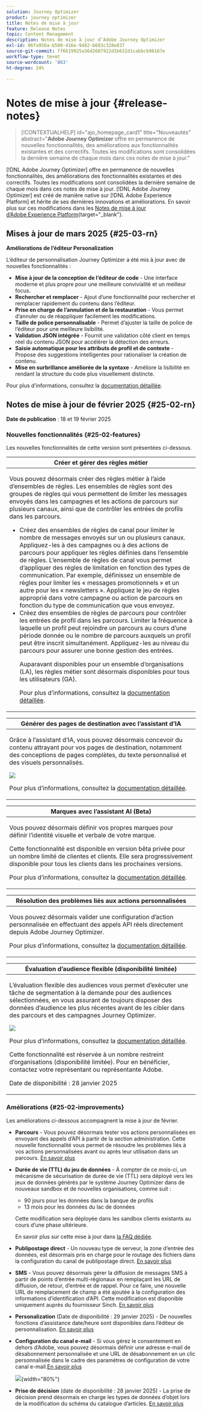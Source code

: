 ```yaml
---
solution: Journey Optimizer
product: journey optimizer
title: Notes de mise à jour
feature: Release Notes
topic: Content Management
description: Notes de mise à jour d’Adobe Journey Optimizer
exl-id: 06fa956a-b500-416e-9d42-b683c328e837
source-git-commit: ff6619925a36d2687922d1b631d1cabbcb98167e
workflow-type: tm+mt
source-wordcount: '863'
ht-degree: 24%

---
```


# Notes de mise à jour {#release-notes}

>[!CONTEXTUALHELP]
>id="ajo_homepage_card1"
>title="Nouveautés"
>abstract="**Adobe Journey Optimizer** offre en permanence de nouvelles fonctionnalités, des améliorations aux fonctionnalités existantes et des correctifs. Toutes les modifications sont consolidées la dernière semaine de chaque mois dans ces notes de mise à jour."

[!DNL Adobe Journey Optimizer] offre en permanence de nouvelles fonctionnalités, des améliorations des fonctionnalités existantes et des correctifs. Toutes les modifications sont consolidées la dernière semaine de chaque mois dans ces notes de mise à jour. [!DNL Adobe Journey Optimizer] est créé de manière native sur [!DNL Adobe Experience Platform] et hérite de ses dernières innovations et améliorations. En savoir plus sur ces modifications dans les [Notes de mise à jour d’Adobe Experience Platform](https://experienceleague.adobe.com/docs/experience-platform/release-notes/latest.html?lang=fr){target="_blank"}.

## Mises à jour de mars 2025 {#25-03-rn}

**Améliorations de l’éditeur Personalization**

L’éditeur de personnalisation Journey Optimizer a été mis à jour avec de nouvelles fonctionnalités :
* **Mise à jour de la conception de l’éditeur de code** - Une interface moderne et plus propre pour une meilleure convivialité et un meilleur focus.
* **Rechercher et remplacer** - Ajout d’une fonctionnalité pour rechercher et remplacer rapidement du contenu dans l’éditeur.
* **Prise en charge de l’annulation et de la restauration** - Vous permet d’annuler ou de réappliquer facilement les modifications.
* **Taille de police personnalisable** - Permet d’ajuster la taille de police de l’éditeur pour une meilleure lisibilité.
* **Validation JSON intégrée** - Fournit une validation côté client en temps réel du contenu JSON pour accélérer la détection des erreurs.
* **Saisie automatique pour les attributs de profil et de contexte** - Propose des suggestions intelligentes pour rationaliser la création de contenu.
* **Mise en surbrillance améliorée de la syntaxe** - Améliore la lisibilité en rendant la structure du code plus visuellement distincte.

Pour plus d’informations, consultez la [documentation détaillée](../personalization/personalization-build-expressions.md).

## Notes de mise à jour de février 2025 {#25-02-rn}

<!--
**Early release notes below are subject to change without prior notice until the release availability date**. Links, screens and updated documentation are published at the release date.-->

**Date de publication** : 18 et 19 février 2025


### Nouvelles fonctionnalités {#25-02-features}

Les nouvelles fonctionnalités de cette version sont présentées ci-dessous.

<table>
<thead>
<tr>
<th><strong>Créer et gérer des règles métier</strong><br/></th>
</tr>
</thead>
<tbody>
<tr>
<td>
<p>Vous pouvez désormais créer des règles métier à l’aide d’ensembles de règles. Les ensembles de règles sont des groupes de règles qui vous permettent de limiter les messages envoyés dans les campagnes et les actions de parcours sur plusieurs canaux, ainsi que de contrôler les entrées de profils dans les parcours.<p>
<p><ul><li>Créez des ensembles de règles de canal pour limiter le nombre de messages envoyés sur un ou plusieurs canaux. Appliquez-les à des campagnes ou à des actions de parcours pour appliquer les règles définies dans l’ensemble de règles. L’ensemble de règles de canal vous permet d’appliquer des règles de limitation en fonction des types de communication. Par exemple, définissez un ensemble de règles pour limiter les « messages promotionnels » et un autre pour les « newsletters ». Appliquez le jeu de règles approprié dans votre campagne ou action de parcours en fonction du type de communication que vous envoyez.</li>
<li> Créez des ensembles de règles de parcours pour contrôler les entrées de profil dans les parcours. Limiter la fréquence à laquelle un profil peut rejoindre un parcours au cours d’une période donnée ou le nombre de parcours auxquels un profil peut être inscrit simultanément. Appliquez-les au niveau du parcours pour assurer une bonne gestion des entrées.</li></p>
<p>Auparavant disponibles pour un ensemble d’organisations (LA), les règles métier sont désormais disponibles pour tous les utilisateurs (GA).</p>
<p>Pour plus d’informations, consultez la <a href="../configuration/rule-sets.md">documentation détaillée</a>.</p>
</td>
</tr>
</tbody>
</table>

<table>
<thead>
<tr>
<th><strong>Générer des pages de destination avec l’assistant d’IA</strong><br/></th>
</tr>
</thead>
<tbody>
<tr>
<td>
<p>Grâce à l’assistant d’IA, vous pouvez désormais concevoir du contenu attrayant pour vos pages de destination, notamment des conceptions de pages complètes, du texte personnalisé et des visuels personnalisés.</p>
<img src="assets/do-not-localize/ai-lp.gif">
<p>Pour plus d’informations, consultez la <a href="../content-management/generative-lp.md">documentation détaillée</a>.</p>
</td>
</tr>
</tbody>
</table>


<table>
<thead>
<tr>
<th><strong>Marques avec l’assistant AI (Beta)</strong><br/></th>
</tr>
</thead>
<tbody>
<tr>
<td>
<p>Vous pouvez désormais définir vos propres marques pour définir l’identité visuelle et verbale de votre marque. </p>
<p>Cette fonctionnalité est disponible en version bêta privée pour un nombre limité de clientes et clients. Elle sera progressivement disponible pour tous les clients dans les prochaines versions.</p>
<p>Pour plus d’informations, consultez la <a href="../content-management/brands.md">documentation détaillée</a>.</p>
</td>
</tr>
</tbody>
</table>

<table>
<thead>
<tr>
<th><strong>Résolution des problèmes liés aux actions personnalisées</strong><br/></th>
</tr>
</thead>
<tbody>
<tr>
<td>
<p>Vous pouvez désormais valider une configuration d’action personnalisée en effectuant des appels API réels directement depuis Adobe Journey Optimizer. </p>
<p>Pour plus d’informations, consultez la <a href="../action/troubleshoot-custom-action.md">documentation détaillée</a>.</p>
<!--p> This capability is only available for a set of organizations (Limited Availability). To gain access, contact your Adobe representative.</p-->
</td>
</tr>
</tbody>
</table>

<table>
<thead>
<tr>
<th><strong>Évaluation d’audience flexible (disponibilité limitée)</strong><br/></th>
</tr>
</thead>
<tbody>
<tr>
<td>
<p>L’évaluation flexible des audiences vous permet d’exécuter une tâche de segmentation à la demande pour des audiences sélectionnées, en vous assurant de toujours disposer des données d’audience les plus récentes avant de les cibler dans des parcours et des campagnes Journey Optimizer.</p>
<img src="assets/do-not-localize/flexible-audience.gif">
<p>Pour plus d’informations, consultez la <a href="../audience/creating-a-segment-definition.md#flexible">documentation détaillée</a>.</p>
<p>Cette fonctionnalité est réservée à un nombre restreint d’organisations (disponibilité limitée). Pour en bénéficier, contactez votre représentant ou représentante Adobe.</p>
<p>Date de disponibilité : 28 janvier 2025</p>
</tr>
</tbody>
</table>
</table>


### Améliorations {#25-02-improvements}

Les améliorations ci-dessous accompagnent la mise à jour de février.

* **Parcours** - Vous pouvez désormais tester vos actions personnalisées en envoyant des appels d’API à partir de la section administration. Cette nouvelle fonctionnalité vous permet de résoudre les problèmes liés à vos actions personnalisées avant ou après leur utilisation dans un parcours. [En savoir plus](../action/troubleshoot-custom-action.md)

* **Durée de vie (TTL) du jeu de données** - À compter de ce mois-ci, un mécanisme de sécurisation de durée de vie (TTL) sera déployé vers les jeux de données générés par le système Journey Optimizer dans de nouveaux sandbox et de nouvelles organisations, comme suit :

   * 90 jours pour les données dans la banque de profils
   * 13 mois pour les données du lac de données

  Cette modification sera déployée dans les sandbox clients existants au cours d’une phase ultérieure.

  En savoir plus sur cette mise à jour dans [la FAQ dédiée](../data/datasets-ttl.md#frequently-asked-questions).

<!--* **Playbooks** - You can now create and publish your own Use Case Playbooks in Journey Optimizer.-->

* **Publipostage direct** - Un nouveau type de serveur, la zone d’entrée des données, est désormais pris en charge pour le routage des fichiers dans la configuration du canal de publipostage direct. [En savoir plus](../direct-mail/direct-mail-configuration.md#file-routing-configuration)

* **SMS** - Vous pouvez désormais gérer la diffusion de messages SMS à partir de points d’entrée multi-régionaux en remplaçant les URL de diffusion, de retour, d’entrée et de rappel. Pour ce faire, une nouvelle URL de remplacement de champ a été ajoutée à la configuration des informations d’identification d’API. Cette modification est disponible uniquement auprès du fournisseur Sinch. [En savoir plus](../sms/sms-configuration-sinch.md)

* **Personalization** (Date de disponibilité : 29 janvier 2025) - De nouvelles fonctions d’assistance date/heure sont disponibles dans l’éditeur de personnalisation. [En savoir plus](../personalization/functions/dates.md)


<!--
* The personalization editor has been enhanced with new capabilities such as Auto-complete, Search, and filtering options. You can also show or hide deprecated attributes.-->


* **Configuration du canal e-mail** - Si vous gérez le consentement en dehors d’Adobe, vous pouvez désormais définir une adresse e-mail de désabonnement personnalisée et une URL de désabonnement en un clic personnalisée dans le cadre des paramètres de configuration de votre canal e-mail.[En savoir plus](../email/list-unsubscribe.md#custom-managed)

  ![](../email/assets/surface-list-unsubscribe-custom.png){width="80%"}

* **Prise de décision** (date de disponibilité : 28 janvier 2025) - La prise de décision prend désormais en charge les types de données d’objet lors de la modification du schéma du catalogue d’articles. [En savoir plus](../experience-decisioning/catalogs.md)

